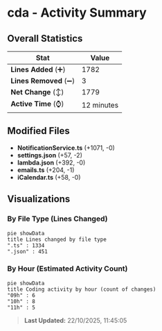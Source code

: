 # cda - Activity Summary 

## Overall Statistics

| Stat                   | Value                                                             |
| ---------------------- | ----------------------------------------------------------------- |
| **Lines Added** (➕)   | 1782                                          |
| **Lines Removed** (➖) | 3                                        |
| **Net Change** (↕)    | 1779                |
| **Active Time** (⌚)   | 12 minutes |


## Modified Files
- **NotificationService.ts** (+1071, -0)
- **settings.json** (+57, -2)
- **lambda.json** (+392, -0)
- **emails.ts** (+204, -1)
- **iCalendar.ts** (+58, -0)

## Visualizations

### By File Type (Lines Changed)

```mermaid
pie showData
title Lines changed by file type
".ts" : 1334
".json" : 451
```

### By Hour (Estimated Activity Count)

```mermaid
pie showData
title Coding activity by hour (count of changes)
"09h" : 6
"10h" : 8
"11h" : 5
```


> **Last Updated:** 22/10/2025, 11:45:05